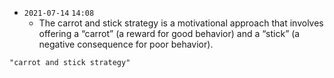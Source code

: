 - `2021-07-14`  `14:08`
	- The carrot and stick strategy is a motivational approach that involves offering a “carrot” (a reward for good behavior) and a “stick” (a negative consequence for poor behavior).

```query
"carrot and stick strategy"
```